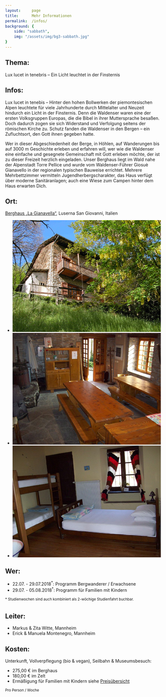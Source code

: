 ```yaml
---
layout:     page
title:      Mehr Informationen
permalink:  /infos/
background: {
    side: "sabbath",
    img: "/assets/img/bg3-sabbath.jpg"
}
---
```


## Thema:

Lux lucet in tenebris – Ein Licht leuchtet in der Finsternis

## Infos:

Lux lucet in tenebis – Hinter den hohen Bollwerken der piemontesischen Alpen leuchtete für viele Jahrhunderte durch Mittelalter und Neuzeit hindurch ein Licht in der Finsternis. Denn die Waldenser waren eine der ersten Volksgruppen Europas, die die Bibel in ihrer Muttersprache besaßen. Doch dadurch zogen sie sich Widerstand und Verfolgung seitens der römischen Kirche zu. Schutz fanden die Waldenser in den Bergen – ein Zufluchtsort, den Gott ihnen gegeben hatte.

Wer in dieser Abgeschiedenheit der Berge, in Höhlen, auf Wanderungen bis auf 3000 m Geschichte erleben und erfahren will, wer wie die Waldenser eine einfache und gesegnete Gemeinschaft mit Gott erleben möchte, der ist zu dieser Freizeit herzlich eingeladen. Unser Berghaus liegt im Wald nahe der Alpenstadt Torre Pellice und wurde vom Waldenser-Führer Giosuè Gianavello in der regionalen typischen Bauweise errichtet. Mehrere Mehrbettzimmer vermitteln Jugendherbergscharakter, das Haus verfügt über moderne Sanitäranlagen; auch eine Wiese zum Campen hinter dem Haus erwarten Dich.

## Ort:

[Berghaus „La Gianavella“](http://lagianavella.it/de/index.html), Luserna San Giovanni, Italien

<p>
    <ul class="o-layout">
        <li class="o-layout__item u-1/3">
            <a href="#" data-featherlight="/assets/img/gianavella23.jpg">
                <img src="/assets/img/gianavella23.jpg" alt="La Gianavella Ausenansicht">
            </a>
        </li>
        <li class="o-layout__item u-1/3">
            <a href="#" data-featherlight="/assets/img/gianavella05.jpg">
                <img src="/assets/img/gianavella05.jpg" alt="La Gianavella Speiseraum">
            </a>
        </li>
        <li class="o-layout__item u-1/3">
            <a href="#" data-featherlight="/assets/img/gianavella06.jpg">
                <img src="/assets/img/gianavella06.jpg" alt="La Gianavella Schlafraum">
            </a>
        </li>
    </ul>
</p>

## Wer:

* 22.07. - 29.07.2018<sup>\*</sup>: Programm Bergwanderer / Erwachsene
* 29.07. - 05.08.2018<sup>\*</sup>: Programm für Familien mit Kindern

<sup>\* Studienwochen sind auch kombiniert als 2-wöchige Studienfahrt buchbar.</sup>

## Leiter:

* Markus & Zita Witte, Mannheim
* Erick & Manuela Montenegro, Mannheim

## Kosten:

Unterkunft, Vollverpflegung (bio & vegan), Seilbahn & Museumsbesuch:

* 275,00 € im Berghaus
* 180,00 € im Zelt
* Ermäßigung für Familien mit Kindern siehe <a href="/anmeldung/">Preisübersicht</a>

<sup>Pro Person / Woche</sup>
